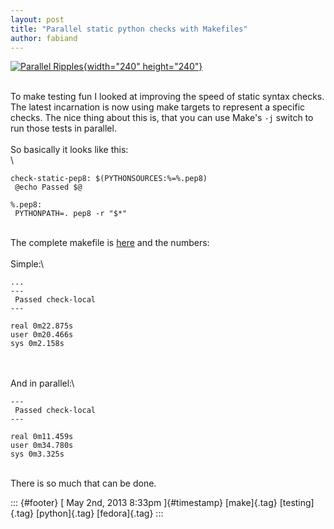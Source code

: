 ```yaml
---
layout: post
title: "Parallel static python checks with Makefiles"
author: fabiand
---
```




[![Parallel
Ripples](http://farm4.staticflickr.com/3504/3204599860_190ecdfe34_m.jpg){width="240"
height="240"}](http://www.flickr.com/photos/treborinato/3204599860/ "Parallel Ripples von Robert Otani bei Flickr")

\
To make testing fun I looked at improving the speed of static syntax
checks.\
The latest incarnation is now using make targets to represent a specific
checks. The nice thing about this is, that you can use Make's `-j`
switch to run those tests in parallel.\
\
So basically it looks like this:\
\

    check-static-pep8: $(PYTHONSOURCES:%=%.pep8)
     @echo Passed $@

    %.pep8:
     PYTHONPATH=. pep8 -r "$*"

\
The complete makefile is
[here](https://gitorious.org/ovirt/igord/blobs/master/Makefile.check)
and the numbers:\
\
Simple:\

    ...
    ---
     Passed check-local
    ---

    real 0m22.875s
    user 0m20.466s
    sys 0m2.158s

\
\
And in parallel:\

    ---
     Passed check-local
    ---

    real 0m11.459s
    user 0m34.780s
    sys 0m3.325s

\
There is so much that can be done.

::: {#footer}
[ May 2nd, 2013 8:33pm ]{#timestamp} [make]{.tag} [testing]{.tag}
[python]{.tag} [fedora]{.tag}
:::
